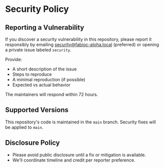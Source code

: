 # Security Policy

## Reporting a Vulnerability
If you discover a security vulnerability in this repository, please report it responsibly by emailing security@fabioc-aloha.local (preferred) or opening a private issue labeled `security`.

Provide:
- A short description of the issue
- Steps to reproduce
- A minimal reproduction (if possible)
- Expected vs actual behavior

The maintainers will respond within 72 hours.

## Supported Versions
This repository's code is maintained in the `main` branch. Security fixes will be applied to `main`.

## Disclosure Policy
- Please avoid public disclosure until a fix or mitigation is available.
- We'll coordinate timeline and credit per reporter preference.
